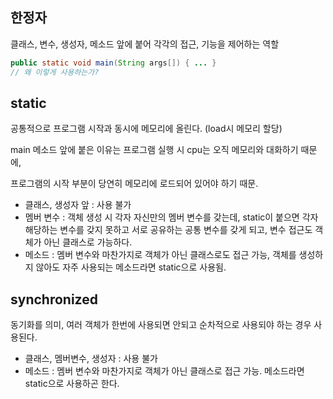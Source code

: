 ## 한정자
클래스, 변수, 생성자, 메소드 앞에 붙어 각각의 접근, 기능을 제어하는 역할

```java
public static void main(String args[]) { ... }
// 왜 이렇게 사용하는가?
```
## static
공통적으로 프로그램 시작과 동시에 메모리에 올린다. (load시 메모리 할당)

main 메소드 앞에 붙은 이유는 프로그램 실행 시 cpu는 오직 메모리와 대화하기 때문에,

프로그램의 시작 부분이 당연히 메모리에 로드되어 있어야 하기 때문.

- 클래스, 생성자 앞 : 사용 불가
- 멤버 변수 : 객체 생성 시 각자 자신만의 멤버 변수를 갖는데, static이 붙으면 각자 해당하는 변수를 갖지 못하고 서로 공유하는 공통 변수를 갖게 되고, 변수 접근도 객체가 아닌 클래스로 가능하다.
- 메소드 : 멤버 변수와 마찬가지로 객체가 아닌 클래스로도 접근 가능, 객체를 생성하지 않아도 자주 사용되는 메소드라면 static으로 사용됨.

## synchronized
동기화를 의미, 여러 객체가 한번에 사용되면 안되고 순차적으로 사용되야 하는 경우 사용된다.

- 클래스, 멤버변수, 생성자 : 사용 불가
- 메소드 : 멤버 변수와 마찬가지로 객체가 아닌 클래스로 접근 가능. 메소드라면 static으로 사용하곤 한다.
